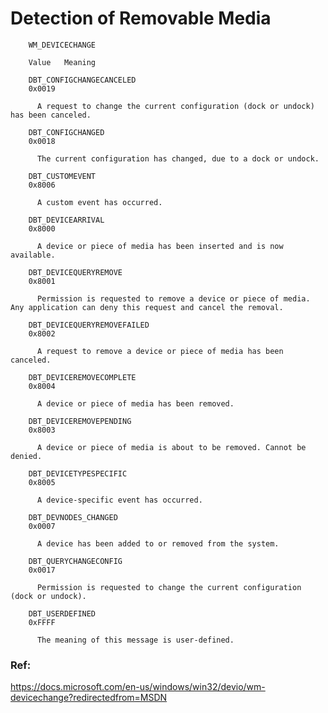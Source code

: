 # Detection of Removable Media

        WM_DEVICECHANGE
        
        Value 	Meaning

        DBT_CONFIGCHANGECANCELED
        0x0019

          A request to change the current configuration (dock or undock) has been canceled.

        DBT_CONFIGCHANGED
        0x0018

          The current configuration has changed, due to a dock or undock.

        DBT_CUSTOMEVENT
        0x8006

          A custom event has occurred.

        DBT_DEVICEARRIVAL
        0x8000

          A device or piece of media has been inserted and is now available.

        DBT_DEVICEQUERYREMOVE
        0x8001

          Permission is requested to remove a device or piece of media. Any application can deny this request and cancel the removal.

        DBT_DEVICEQUERYREMOVEFAILED
        0x8002

          A request to remove a device or piece of media has been canceled.

        DBT_DEVICEREMOVECOMPLETE
        0x8004

          A device or piece of media has been removed.

        DBT_DEVICEREMOVEPENDING
        0x8003

          A device or piece of media is about to be removed. Cannot be denied.

        DBT_DEVICETYPESPECIFIC
        0x8005

          A device-specific event has occurred.

        DBT_DEVNODES_CHANGED
        0x0007

          A device has been added to or removed from the system.

        DBT_QUERYCHANGECONFIG
        0x0017

          Permission is requested to change the current configuration (dock or undock).

        DBT_USERDEFINED
        0xFFFF

          The meaning of this message is user-defined.

### Ref:

https://docs.microsoft.com/en-us/windows/win32/devio/wm-devicechange?redirectedfrom=MSDN
